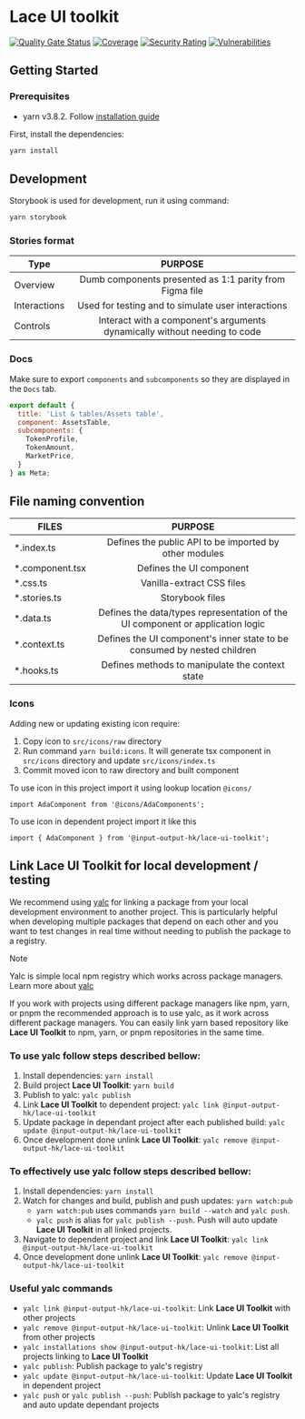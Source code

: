# Lace UI toolkit

[![Quality Gate Status](https://sonarcloud.io/api/project_badges/measure?project=input-output-hk_lace-ui-toolkit&metric=alert_status&token=98802db7b585471a39ab75e8baf01cff96c561db)](https://sonarcloud.io/summary/new_code?id=input-output-hk_lace-ui-toolkit)
[![Coverage](https://sonarcloud.io/api/project_badges/measure?project=input-output-hk_lace-ui-toolkit&metric=coverage&token=98802db7b585471a39ab75e8baf01cff96c561db)](https://sonarcloud.io/summary/new_code?id=input-output-hk_lace-ui-toolkit)
[![Security Rating](https://sonarcloud.io/api/project_badges/measure?project=input-output-hk_lace-ui-toolkit&metric=security_rating&token=98802db7b585471a39ab75e8baf01cff96c561db)](https://sonarcloud.io/summary/new_code?id=input-output-hk_lace-ui-toolkit)
[![Vulnerabilities](https://sonarcloud.io/api/project_badges/measure?project=input-output-hk_lace-ui-toolkit&metric=vulnerabilities&token=98802db7b585471a39ab75e8baf01cff96c561db)](https://sonarcloud.io/summary/new_code?id=input-output-hk_lace-ui-toolkit)

## Getting Started

### Prerequisites

- yarn v3.8.2. Follow [installation guide](https://yarnpkg.com/getting-started/install)

First, install the dependencies:

```bash
yarn install
```

## Development

Storybook is used for development, run it using command:

```bash
yarn storybook
```

### Stories format

| Type         |                                  PURPOSE                                  |
| ------------ | :-----------------------------------------------------------------------: |
| Overview     |          Dumb components presented as 1:1 parity from Figma file          |
| Interactions |            Used for testing and to simulate user interactions             |
| Controls     | Interact with a component's arguments dynamically without needing to code |

### Docs

Make sure to export `components` and `subcomponents` so they are displayed in the `Docs` tab.

```jsx
export default {
  title: 'List & tables/Assets table',
  component: AssetsTable,
  subcomponents: {
    TokenProfile,
    TokenAmount,
    MarketPrice,
  }
} as Meta;
```

## File naming convention

| FILES            |                                    PURPOSE                                     |
| ---------------- | :----------------------------------------------------------------------------: |
| \*.index.ts      |             Defines the public API to be imported by other modules             |
| \*.component.tsx |                            Defines the UI component                            |
| \*.css.ts        |                           Vanilla-extract CSS files                            |
| \*.stories.ts    |                                Storybook files                                 |
| \*.data.ts       | Defines the data/types representation of the UI component or application logic |
| \*.context.ts    |    Defines the UI component's inner state to be consumed by nested children    |
| \*.hooks.ts      |                Defines methods to manipulate the context state                 |

### Icons

Adding new or updating existing icon require:

1. Copy icon to `src/icons/raw` directory
2. Run command `yarn build:icons`. It will generate tsx component in `src/icons` directory and update `src/icons/index.ts`
3. Commit moved icon to raw directory and built component

To use icon in this project import it using lookup location `@icons/`

```
import AdaComponent from '@icons/AdaComponents';
```

To use icon in dependent project import it like this

```
import { AdaComponent } from '@input-output-hk/lace-ui-toolkit';
```

## Link Lace UI Toolkit for local development / testing

We recommend using [yalc](https://github.com/wclr/yalc) for linking a package from your local development environment to another project. This is particularly helpful when developing multiple packages that depend on each other and you want to test changes in real time without needing to publish the package to a registry.

> [!NOTE]
> Yalc is simple local npm registry which works across package managers. Learn more about [yalc](https://github.com/wclr/yalc)

If you work with projects using different package managers like npm, yarn, or pnpm the recommended approach is to use yalc, as it work across different package managers. You can easily link yarn based repository like **Lace UI Toolkit** to npm, yarn, or pnpm repositories in the same time.

### To use **yalc** follow steps described bellow:

1. Install dependencies: `yarn install`
2. Build project **Lace UI Toolkit**: `yarn build`
3. Publish to yalc: `yalc publish`
4. Link **Lace UI Toolkit** to dependent project: `yalc link @input-output-hk/lace-ui-toolkit`
5. Update package in dependant project after each published build: `yalc update @input-output-hk/lace-ui-toolkit`
6. Once development done unlink **Lace UI Toolkit**: `yalc remove @input-output-hk/lace-ui-toolkit`

### To effectively use **yalc** follow steps described bellow:

1. Install dependencies: `yarn install`
2. Watch for changes and build, publish and push updates: `yarn watch:pub`
   - `yarn watch:pub` uses commands `yarn build --watch` and `yalc push`.
   - `yalc push` is alias for `yalc publish --push`. Push will auto update **Lace UI Toolkit** in all linked projects.
3. Navigate to dependent project and link **Lace UI Toolkit**: `yalc link @input-output-hk/lace-ui-toolkit`
4. Once development done unlink **Lace UI Toolkit**: `yalc remove @input-output-hk/lace-ui-toolkit`

### Useful yalc commands

- `yalc link @input-output-hk/lace-ui-toolkit`: Link **Lace UI Toolkit** with other projects
- `yalc remove @input-output-hk/lace-ui-toolkit`: Unlink **Lace UI Toolkit** from other projects
- `yalc installations show @input-output-hk/lace-ui-toolkit`: List all projects linking to **Lace UI Toolkit**
- `yalc publish`: Publish package to yalc's registry
- `yalc update @input-output-hk/lace-ui-toolkit`: Update **Lace UI Toolkit** in dependent project
- `yalc push` or `yalc publish --push`: Publish package to yalc's registry and auto update dependant projects
